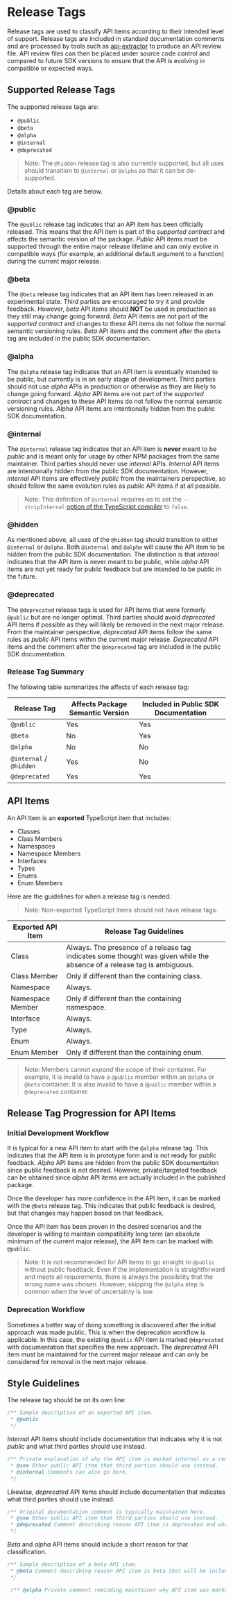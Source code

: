 # Release Tags

Release tags are used to classify API items according to their intended level of support.
Release tags are included in standard documentation comments and are processed by tools such as [api-extractor](https://api-extractor.com/) to produce an API review file.
API review files can then be placed under source code control and compared to future SDK versions to ensure that the API is evolving in compatible or expected ways.

## Supported Release Tags

The supported release tags are:

* `@public`
* `@beta`
* `@alpha`
* `@internal`
* `@deprecated`

> Note: The `@hidden` release tag is also currently supported, but all uses should transition to `@internal` or `@alpha` so that it can be de-supported.

Details about each tag are below.

### @public

The `@public` release tag indicates that an API item has been officially released.
This means that the API item is part of the *supported contract* and affects the semantic version of the package.
*Public* API items must be supported through the entire major release lifetime and can only evolve in compatible ways (for example, an additional default argument to a function) during the current major release.

### @beta

The `@beta` release tag indicates that an API item has been released in an experimental state.
Third parties are encouraged to try it and provide feedback.
However, *beta* API items should **NOT** be used in production as they still may change going forward.
*Beta* API items are not part of the *supported contract* and changes to these API items do not follow the normal semantic versioning rules.
*Beta* API items and the comment after the `@beta` tag are included in the public SDK documentation.

### @alpha

The `@alpha` release tag indicates that an API item is eventually intended to be public, but currently is in an early stage of development.
Third parties should not use *alpha* APIs in production or otherwise as they are likely to change going forward.
*Alpha* API items are not part of the *supported contract* and changes to these API items do not follow the normal semantic versioning rules.
*Alpha* API items are intentionally hidden from the public SDK documentation.

### @internal

The `@internal` release tag indicates that an API item is **never** meant to be *public* and is meant only for usage by other NPM packages from the same maintainer.
Third parties should never use *internal* APIs.
*Internal* API items are intentionally hidden from the public SDK documentation.
However, *internal* API items are effectively *public* from the maintainers perspective, so should follow the same evolution rules as *public* API items if at all possible.

> Note: This definition of `@internal` requires us to set the `--stripInternal` [option of the TypeScript compiler](http://www.typescriptlang.org/docs/handbook/compiler-options.html) to `false`.

### @hidden

As mentioned above, all uses of the `@hidden` tag should transition to either `@internal` or `@alpha`.
Both `@internal` and `@alpha` will cause the API item to be hidden from the public SDK documentation.
The distinction is that *internal* indicates that the API item is never meant to be public, while *alpha* API items are not yet ready for public feedback but are intended to be public in the future.

### @deprecated

The `@deprecated` release tags is used for API items that were formerly `@public` but are no longer optimal.
Third parties should avoid *deprecated* API items if possible as they will likely be removed in the next major release.
From the maintainer perspective, *deprecated* API items follow the same rules as *public* API items within the current major release.
*Deprecated* API items and the comment after the `@deprecated` tag are included in the public SDK documentation.

### Release Tag Summary

The following table summarizes the affects of each release tag:

Release Tag | Affects Package Semantic Version | Included in Public SDK Documentation
------------|----------------------------------|-------------------------------------
`@public` | Yes | Yes
`@beta` | No | Yes
`@alpha` | No | No
`@internal` / `@hidden` | Yes | No
`@deprecated` | Yes | Yes

## API Items

An API Item is an **exported** TypeScript item that includes:

* Classes
* Class Members
* Namespaces
* Namespace Members
* Interfaces
* Types
* Enums
* Enum Members

Here are the guidelines for when a release tag is needed:

> Note: Non-exported TypeScript items should not have release tags.

Exported API Item | Release Tag Guidelines
------------------|-----------------------
Class | Always. The presence of a release tag indicates some thought was given while the absence of a release tag is ambiguous.
Class Member | Only if different than the containing class.
Namespace | Always.
Namespace Member | Only if different than the containing namespace.
Interface | Always.
Type | Always.
Enum | Always.
Enum Member | Only if different than the containing enum.

> Note: Members cannot *expand* the scope of their container.
For example, it is invalid to have a `@public` member within an `@alpha` or `@beta` container.
It is also invalid to have a `@public` member within a `@deprecated` container.

## Release Tag Progression for API Items

### Initial Development Workflow

It is typical for a new API item to start with the `@alpha` release tag.
This indicates that the API item is in prototype form and is not ready for public feedback.
*Alpha* API items are hidden from the public SDK documentation since public feedback is not desired.
However, private/targeted feedback can be obtained since *alpha* API items are actually included in the published package.

Once the developer has more confidence in the API item, it can be marked with the `@beta` release tag.
This indicates that public feedback is desired, but that changes may happen based on that feedback.

Once the API item has been proven in the desired scenarios and the developer is willing to maintain compatibility long term (an absolute minimum of the current major release), the API item can be marked with `@public`.

> Note: It is not recommended for API items to go straight to `@public` without public feedback. Even if the implementation is straightforward and meets all requirements, there is always the possibility that the wrong name was chosen.
However, skipping the `@alpha` step is common when the level of uncertainty is low.

### Deprecation Workflow

Sometimes a better way of doing something is discovered after the initial approach was made public.
This is when the deprecation workflow is applicable.
In this case, the existing `@public` API item is marked `@deprecated` with documentation that specifies the new approach.
The *deprecated* API item must be maintained for the current major release and can only be considered for removal in the next major release.

## Style Guidelines

The release tag should be on its own line:

```ts
/** Sample description of an exported API item.
 * @public
 */
```

*Internal* API items should include documentation that indicates why it is not *public* and what third parties should use instead.

```ts
/** Private explanation of why the API item is marked internal as a reminder to the maintainer or notice to someone perusing the source code.
 * @see Other public API item that third parties should use instead.
 * @internal Comments can also go here.
 */
```

Likewise, *deprecated* API items should include documentation that indicates what third parties should use instead.

```ts
/** Original documentation comment is typically maintained here.
 * @see Other public API item that third parties should use instead.
 * @deprecated Comment describing reason API item is deprecated and what should be done instead.
 */
```

*Beta* and *alpha* API items should include a short reason for that classification.

```ts
/** Sample description of a beta API item.
 * @beta Comment describing reason API item is beta that will be included in the public SDK documentation.
 */
```

```ts
 /** @alpha Private comment reminding maintainer why API item was marked alpha. */
```

